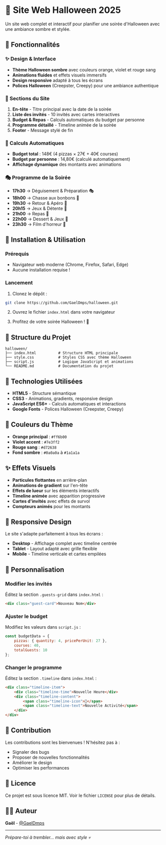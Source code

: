 # 🎃 Site Web Halloween 2025

Un site web complet et interactif pour planifier une soirée d'Halloween avec une ambiance sombre et stylée.

## 🌟 Fonctionnalités

### ✨ Design & Interface
- **Thème Halloween sombre** avec couleurs orange, violet et rouge sang
- **Animations fluides** et effets visuels immersifs
- **Design responsive** adapté à tous les écrans
- **Polices Halloween** (Creepster, Creepy) pour une ambiance authentique

### 👻 Sections du Site
1. **En-tête** - Titre principal avec la date de la soirée
2. **Liste des invités** - 10 invités avec cartes interactives
3. **Budget & Repas** - Calculs automatiques du budget par personne
4. **Programme détaillé** - Timeline animée de la soirée
5. **Footer** - Message stylé de fin

### 🧮 Calculs Automatiques
- **Budget total** : 148€ (4 pizzas × 27€ + 40€ courses)
- **Budget par personne** : 14,80€ (calculé automatiquement)
- **Affichage dynamique** des montants avec animations

### 🎭 Programme de la Soirée
- **17h30** → Déguisement & Préparation 🎭
- **18h00** → Chasse aux bonbons 🍬
- **19h30** → Retour & Apéro 🍹
- **20h15** → Jeux & Détente 👻
- **21h00** → Repas 🍕
- **22h00** → Dessert & Jeux 🎲
- **23h30** → Film d'horreur 🎥

## 🚀 Installation & Utilisation

### Prérequis
- Navigateur web moderne (Chrome, Firefox, Safari, Edge)
- Aucune installation requise !

### Lancement
1. Clonez le dépôt :
```bash
git clone https://github.com/GaelDmps/halloween.git
```

2. Ouvrez le fichier `index.html` dans votre navigateur

3. Profitez de votre soirée Halloween ! 🎃

## 📁 Structure du Projet

```
halloween/
├── index.html          # Structure HTML principale
├── style.css           # Styles CSS avec thème Halloween
├── script.js           # Logique JavaScript et animations
└── README.md           # Documentation du projet
```

## 🎨 Technologies Utilisées

- **HTML5** - Structure sémantique
- **CSS3** - Animations, gradients, responsive design
- **JavaScript ES6+** - Calculs automatiques et interactions
- **Google Fonts** - Polices Halloween (Creepster, Creepy)

## 🌈 Couleurs du Thème

- **Orange principal** : `#ff6b00`
- **Violet accent** : `#7e3ff2`
- **Rouge sang** : `#d72638`
- **Fond sombre** : `#0a0a0a` à `#1a1a1a`

## ✨ Effets Visuels

- **Particules flottantes** en arrière-plan
- **Animations de gradient** sur l'en-tête
- **Effets de lueur** sur les éléments interactifs
- **Timeline animée** avec apparition progressive
- **Cartes d'invités** avec effets de survol
- **Compteurs animés** pour les montants

## 📱 Responsive Design

Le site s'adapte parfaitement à tous les écrans :
- **Desktop** - Affichage complet avec timeline centrée
- **Tablet** - Layout adapté avec grille flexible
- **Mobile** - Timeline verticale et cartes empilées

## 🎯 Personnalisation

### Modifier les invités
Éditez la section `.guests-grid` dans `index.html` :
```html
<div class="guest-card">Nouveau Nom</div>
```

### Ajuster le budget
Modifiez les valeurs dans `script.js` :
```javascript
const budgetData = {
    pizzas: { quantity: 4, pricePerUnit: 27 },
    courses: 40,
    totalGuests: 10
};
```

### Changer le programme
Éditez la section `.timeline` dans `index.html` :
```html
<div class="timeline-item">
    <div class="timeline-time">Nouvelle Heure</div>
    <div class="timeline-content">
        <span class="timeline-icon">🎃</span>
        <span class="timeline-text">Nouvelle Activité</span>
    </div>
</div>
```

## 🤝 Contribution

Les contributions sont les bienvenues ! N'hésitez pas à :
- Signaler des bugs
- Proposer de nouvelles fonctionnalités
- Améliorer le design
- Optimiser les performances

## 📄 Licence

Ce projet est sous licence MIT. Voir le fichier `LICENSE` pour plus de détails.

## 👨‍💻 Auteur

**Gaël** - [@GaelDmps](https://github.com/GaelDmps)

---

*Prépare-toi à trembler… mais avec style 💀*
